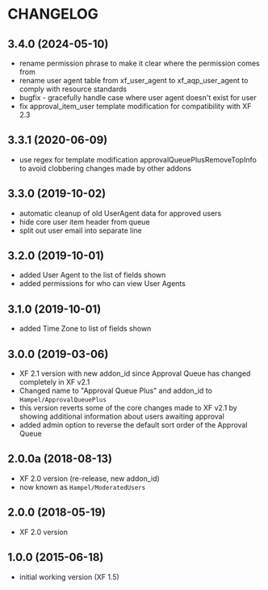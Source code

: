 CHANGELOG
=========

3.4.0 (2024-05-10)
------------------

* rename permission phrase to make it clear where the permission comes from
* rename user agent table from xf_user_agent to xf_aqp_user_agent to comply with resource standards
* bugfix - gracefully handle case where user agent doesn't exist for user
* fix approval_item_user template modification for compatibility with XF 2.3

3.3.1 (2020-06-09)
------------------

* use regex for template modification approvalQueuePlusRemoveTopInfo to avoid clobbering changes made by other addons

3.3.0 (2019-10-02)
------------------

* automatic cleanup of old UserAgent data for approved users
* hide core user item header from queue
* split out user email into separate line

3.2.0 (2019-10-01)
------------------

* added User Agent to the list of fields shown
* added permissions for who can view User Agents

3.1.0 (2019-10-01)
------------------

* added Time Zone to list of fields shown

3.0.0 (2019-03-06)
------------------

* XF 2.1 version with new addon_id since Approval Queue has changed completely in XF v2.1
* Changed name to "Approval Queue Plus" and addon_id to `Hampel/ApprovalQueuePlus`
* this version reverts some of the core changes made to XF v2.1 by showing additional information about users awaiting 
  approval
* added admin option to reverse the default sort order of the Approval Queue

2.0.0a (2018-08-13)
-------------------

* XF 2.0 version (re-release, new addon_id)
* now known as `Hampel/ModeratedUsers`

2.0.0 (2018-05-19)
------------------

* XF 2.0 version

1.0.0 (2015-06-18)
------------------

* initial working version (XF 1.5)
